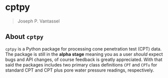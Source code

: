 # cptpy

> Joseph P. Vantassel

## About `cptpy`

`cptpy` is a Python package for processing cone penetration test (CPT) data. The
package is still in the __alpha stage__ meaning you as a user _should_ expect
bugs and API changes, of course feedback is greatly appreciated. With that said
the packages includes two primary class definitions `CPT` and `CPTu` for
standard CPT and CPT plus pore water pressure readings, respectively.